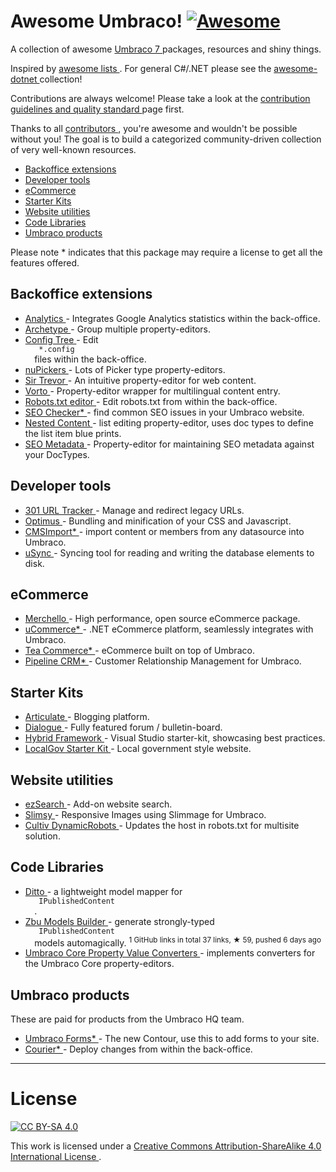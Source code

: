 <h1>
 Awesome Umbraco!
 <a href="https://github.com/sindresorhus/awesome">
  <img alt="Awesome" src="https://cdn.rawgit.com/sindresorhus/awesome/d7305f38d29fed78fa85652e3a63e154dd8e8829/media/badge.svg"/>
 </a>
</h1>
<p>
 A collection of awesome
 <a href="http://umbraco.com/">
  Umbraco 7
 </a>
 packages, resources and shiny things.
</p>
<p>
 Inspired by
 <a href="https://github.com/sindresorhus/awesome">
  awesome lists
 </a>
 . For general C#/.NET please see the
 <a href="https://github.com/quozd/awesome-dotnet/">
  awesome-dotnet
 </a>
 collection!
</p>
<p>
 Contributions are always welcome! Please take a look at the
 <a href="https://github.com/leekelleher/awesome-umbraco/blob/master/CONTRIBUTING.md">
  contribution guidelines and quality standard
 </a>
 page first.
</p>
<p>
 Thanks to all
 <a href="https://github.com/leekelleher/awesome-umbraco/graphs/contributors">
  contributors
 </a>
 , you're awesome and wouldn't be possible without you! The goal is to build a categorized community-driven collection of very well-known resources.
</p>
<ul>
 <li>
  <a href="#backoffice-extensions">
   Backoffice extensions
  </a>
 </li>
 <li>
  <a href="#developer-tools">
   Developer tools
  </a>
 </li>
 <li>
  <a href="#ecommerce">
   eCommerce
  </a>
 </li>
 <li>
  <a href="#starter-kits">
   Starter Kits
  </a>
 </li>
 <li>
  <a href="#website-utilities">
   Website utilities
  </a>
 </li>
 <li>
  <a href="#code-libraries">
   Code Libraries
  </a>
 </li>
 <li>
  <a href="#umbraco-products">
   Umbraco products
  </a>
 </li>
</ul>
<p>
 Please note * indicates that this package may require a license to get all the features offered.
</p>
<h2>
 Backoffice extensions
</h2>
<ul>
 <li>
  <a href="http://our.umbraco.org/projects/backoffice-extensions/analytics">
   Analytics
  </a>
  - Integrates Google Analytics statistics within the back-office.
 </li>
 <li>
  <a href="http://our.umbraco.org/projects/backoffice-extensions/archetype">
   Archetype
  </a>
  - Group multiple property-editors.
 </li>
 <li>
  <a href="http://our.umbraco.org/projects/developer-tools/config-tree">
   Config Tree
  </a>
  - Edit
  <code>
   *.config
  </code>
  files within the back-office.
 </li>
 <li>
  <a href="http://our.umbraco.org/projects/backoffice-extensions/nupickers">
   nuPickers
  </a>
  - Lots of Picker type property-editors.
 </li>
 <li>
  <a href="http://our.umbraco.org/projects/backoffice-extensions/sir-trevor">
   Sir Trevor
  </a>
  - An intuitive property-editor for web content.
 </li>
 <li>
  <a href="http://our.umbraco.org/projects/backoffice-extensions/vorto">
   Vorto
  </a>
  - Property-editor wrapper for multilingual content entry.
 </li>
 <li>
  <a href="https://our.umbraco.org/projects/developer-tools/robotstxt-editor">
   Robots.txt editor
  </a>
  - Edit robots.txt from within the back-office.
 </li>
 <li>
  <a href="http://soetemansoftware.nl/seo-checker">
   SEO Checker*
  </a>
  - find common SEO issues in your Umbraco website.
 </li>
 <li>
  <a href="https://our.umbraco.org/projects/backoffice-extensions/nested-content/">
   Nested Content
  </a>
  - list editing property-editor, uses doc types to define the list item blue prints.
 </li>
 <li>
  <a href="https://our.umbraco.org/projects/backoffice-extensions/seo-metadata-for-umbraco/">
   SEO Metadata
  </a>
  - Property-editor for maintaining SEO metadata against your DocTypes.
 </li>
</ul>
<h2>
 Developer tools
</h2>
<ul>
 <li>
  <a href="http://our.umbraco.org/projects/developer-tools/301-url-tracker">
   301 URL Tracker
  </a>
  - Manage and redirect legacy URLs.
 </li>
 <li>
  <a href="http://our.umbraco.org/projects/developer-tools/optimus">
   Optimus
  </a>
  - Bundling and minification of your CSS and Javascript.
 </li>
 <li>
  <a href="http://soetemansoftware.nl/cmsimport">
   CMSImport*
  </a>
  - import content or members from any datasource into Umbraco.
 </li>
 <li>
  <a href="https://our.umbraco.org/projects/developer-tools/usync/">
   uSync
  </a>
  - Syncing tool for reading and writing the database elements to disk.
 </li>
</ul>
<h2>
 eCommerce
</h2>
<ul>
 <li>
  <a href="http://www.merchello.com/">
   Merchello
  </a>
  - High performance, open source eCommerce package.
 </li>
 <li>
  <a href="http://www.ucommerce.net/">
   uCommerce*
  </a>
  - .NET eCommerce platform, seamlessly integrates with Umbraco.
 </li>
 <li>
  <a href="http://www.teacommerce.net/">
   Tea Commerce*
  </a>
  - eCommerce built on top of Umbraco.
 </li>
 <li>
  <a href="https://our.umbraco.org/projects/backoffice-extensions/pipeline-crm/">
   Pipeline CRM*
  </a>
  - Customer Relationship Management for Umbraco.
 </li>
</ul>
<h2>
 Starter Kits
</h2>
<ul>
 <li>
  <a href="http://our.umbraco.org/projects/starter-kits/articulate">
   Articulate
  </a>
  - Blogging platform.
 </li>
 <li>
  <a href="http://our.umbraco.org/projects/collaboration/dialogue">
   Dialogue
  </a>
  -  Fully featured forum / bulletin-board.
 </li>
 <li>
  <a href="http://our.umbraco.org/projects/developer-tools/hybrid-framework-for-umbraco-v7">
   Hybrid Framework
  </a>
  - Visual Studio starter-kit, showcasing best practices.
 </li>
 <li>
  <a href="http://our.umbraco.org/projects/starter-kits/localgov-starter-kit">
   LocalGov Starter Kit
  </a>
  - Local government style website.
 </li>
</ul>
<h2>
 Website utilities
</h2>
<ul>
 <li>
  <a href="http://our.umbraco.org/projects/website-utilities/ezsearch">
   ezSearch
  </a>
  - Add-on website search.
 </li>
 <li>
  <a href="http://our.umbraco.org/projects/website-utilities/slimsy">
   Slimsy
  </a>
  - Responsive Images using Slimmage for Umbraco.
 </li>
 <li>
  <a href="https://our.umbraco.org/projects/website-utilities/cultiv-dynamicrobots">
   Cultiv DynamicRobots
  </a>
  - Updates the host in robots.txt for multisite solution.
 </li>
</ul>
<h2>
 Code Libraries
</h2>
<ul>
 <li>
  <a href="https://our.umbraco.org/projects/developer-tools/ditto/">
   Ditto
  </a>
  - a lightweight model mapper for
  <code>
   IPublishedContent
  </code>
  .
 </li>
 <li>
  <a href="https://github.com/zpqrtbnk/Zbu.ModelsBuilder">
   Zbu Models Builder
  </a>
  - generate strongly-typed
  <code>
   IPublishedContent
  </code>
  models automagically.
  <sup>
   1 GitHub links in total 37 links, &#9733 59, pushed 6 days ago
  </sup>
 </li>
 <li>
  <a href="https://our.umbraco.org/projects/developer-tools/umbraco-core-property-value-converters">
   Umbraco Core Property Value Converters
  </a>
  - implements converters for the Umbraco Core property-editors.
 </li>
</ul>
<h2>
 Umbraco products
</h2>
<p>
 These are paid for products from the Umbraco HQ team.
</p>
<ul>
 <li>
  <a href="http://umbraco.com/forms">
   Umbraco Forms*
  </a>
  - The new Contour, use this to add forms to your site.
 </li>
 <li>
  <a href="http://umbraco.com/products/more-add-ons/courier-2">
   Courier*
  </a>
  - Deploy changes from within the back-office.
 </li>
</ul>
<hr/>
<h1>
 License
</h1>
<p>
 <a href="http://creativecommons.org/licenses/by-sa/4.0/">
  <img alt="CC BY-SA 4.0" src="https://i.creativecommons.org/l/by-sa/4.0/88x31.png"/>
 </a>
</p>
<p>
 This work is licensed under a
 <a href="http://creativecommons.org/licenses/by-sa/4.0/">
  Creative Commons Attribution-ShareAlike 4.0 International License
 </a>
 .
</p>
